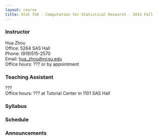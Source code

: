 ```yaml
---
layout: course
title: Stat 758 - Computation for Statistical Research - 2013 Fall
---
```


### Instructor 

Hua Zhou  
Office: 5264 SAS Hall  
Phone: (919)515-2570  
Email: <hua_zhou@ncsu.edu>  
Office hours: ??? or by appointment

### Teaching Assistant

???  
Office hours: ??? at Tutorial Center in 1101 SAS Hall

### Syllabus

### Schedule

### Announcements


